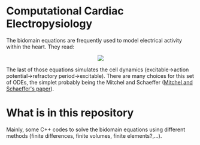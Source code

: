 # Computational Cardiac Electropysiology 
The bidomain equations are frequently used to model electrical activity within the heart. They read:
<p align="center">
<img src="https://latex.codecogs.com/png.latex?%5Cinline%20%5Cdpi%7B150%7D%20%5Cleft%5C%7B%5Cbegin%7Bmatrix%7D%20%5Cnabla%5Ccdot%28%5Csigma_i%5Ccdot%5Cnabla%20%5Cphi_e%29%20&plus;%20%5Cnabla%5Ccdot%20%28%5Csigma_i%5Ccdot%5Cnabla%20V_m%29%20%3D%20A_m%28C_m%5Cfrac%7B%5Cpartial%20V-m%7D%7B%5Cpartial%20t%7D%20&plus;%20I_%7Bion%7D%20-%20I_%7Bapp%7D%29%5C%5C%20%5C%5C%20%5Cnabla%5Ccdot%5Cbigl%28%28%5Csigma_i&plus;%5Csigma_e%29%5Cnabla%5Cphi_e%5Cbigr%29%20&plus;%20%5Cnabla%5Ccdot%28%5Csigma_i%5Ccdot%5Cnabla%20V_m%29%20%3D%200%5C%5C%20%5C%5C%20%5Cfrac%7B%5Cpartial%20w%7D%7B%5Cpartial%20t%7D%20%3D%20g%28V_m%2C%20w%29%20%5Cend%7Bmatrix%7D%5Cright.">
</p>

The last of those equations simulates the cell dynamics (excitable->action potential->refractory period->excitable). There are many choices for this set of ODEs, the simplet probably being the Mitchel and Schaeffer ([Mitchel and Schaeffer's paper](https://doi.org/10.1016/S0092-8240(03)00041-7)).

# What is in this repository
Mainly, some C++ codes to solve the bidomain equations using different methods (finite differences, finite volumes, finite elements?,...).
